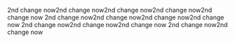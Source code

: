 2nd change now2nd change now2nd change now2nd change now2nd change now
2nd change now2nd change now2nd change now2nd change now
2nd change now2nd change now2nd change now
2nd change now2nd change now
